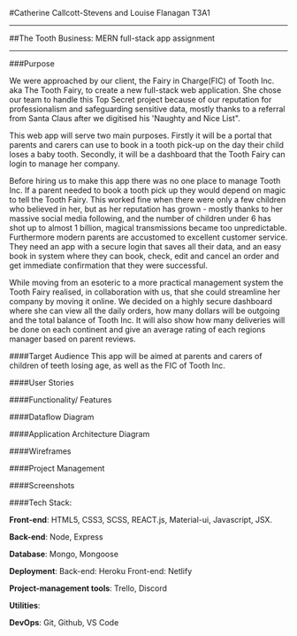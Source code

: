 
#Catherine Callcott-Stevens and Louise Flanagan T3A1
********************************
##The Tooth Business: MERN full-stack app assignment
*****************************************


###Purpose

We were approached by our client, the Fairy in Charge(FIC) of Tooth Inc. aka The Tooth Fairy, to create a new full-stack web application. She chose our team to handle this Top Secret project because of our reputation for professionalism and safeguarding sensitive data, mostly thanks to a referral from Santa Claus after we digitised his 'Naughty and Nice List".

This web app will serve two main purposes. Firstly it will be a portal that parents and carers can use to book in a tooth pick-up on the day their child loses a baby tooth. Secondly, it will be a dashboard that the Tooth Fairy can login to manage her company. 

Before hiring us to make this app there was no one place to manage Tooth Inc. If a parent needed to book a tooth pick up they would depend on magic to tell the Tooth Fairy. This worked fine when there were only a few children who believed in her, but as her reputation has grown - mostly thanks to her massive social media following, and the number of children under 6 has shot up to almost 1 billion, magical transmissions became too unpredictable. Furthermore modern parents are accustomed to excellent customer service. They need an app with a secure login that saves all their data, and an easy book in system where they can book, check, edit and cancel an order and get immediate confirmation that they were successful.

While moving from an esoteric to a more practical management system the Tooth Fairy realised, in collaboration with us, that she could streamline her company by moving it online. We decided on a highly secure dashboard where she can view all the daily orders, how many dollars will be outgoing and the total balance of Tooth Inc. It will also show how many deliveries will be done on each continent and give an average rating of each regions manager based on parent reviews. 

####Target Audience
This app will be aimed at parents and carers of children of teeth losing age, as well as the FIC of Tooth Inc.


####User Stories

####Functionality/ Features

####Dataflow Diagram

####Application Architecture Diagram

####Wireframes

####Project Management 

####Screenshots


####Tech Stack:

**Front-end**: HTML5, CSS3, SCSS, REACT.js, Material-ui, Javascript, JSX.

**Back-end**: Node, Express

**Database**: Mongo, Mongoose

**Deployment**: 
Back-end: Heroku
Front-end: Netlify

**Project-management tools**: Trello, Discord

**Utilities**: 

**DevOps**: Git, Github, VS Code

